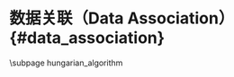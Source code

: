 数据关联（Data Association）{#data_association}
=============================================

\subpage hungarian_algorithm
